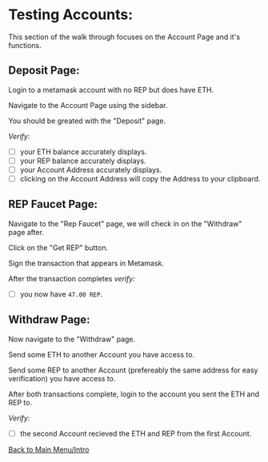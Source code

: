 # Testing Accounts:

This section of the walk through focuses on the Account Page and it's functions.

## Deposit Page:

Login to a metamask account with no REP but does have ETH.

Navigate to the Account Page using the sidebar.

You should be greated with the "Deposit" page.

*Verify:* 
- [ ] your ETH balance accurately displays.
- [ ] your REP balance accurately displays. 
- [ ] your Account Address accurately displays.
- [ ] clicking on the Account Address will copy the Address to your clipboard.

## REP Faucet Page:

Navigate to the "Rep Faucet" page, we will check in on the "Withdraw" page after.

Click on the "Get REP" button.

Sign the transaction that appears in Metamask.

After the transaction completes *verify:*
- [ ] you now have `47.00 REP`.

## Withdraw Page:

Now navigate to the "Withdraw" page.

Send some ETH to another Account you have access to.

Send some REP to another Account (prefereably the same address for easy verification) you have access to.

After both transactions complete, login to the account you sent the ETH and REP to.

*Verify:* 
- [ ] the second Account recieved the ETH and REP from the first Account.

[Back to Main Menu/Intro](https://github.com/AugurProject/augur-walkthrough/)